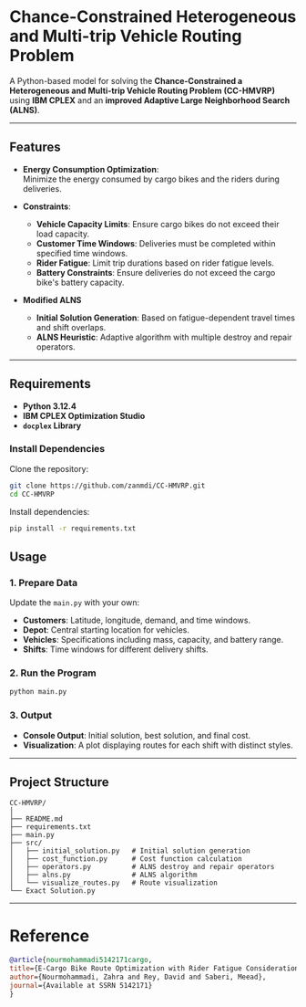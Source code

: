 # Chance-Constrained Heterogeneous and Multi-trip Vehicle Routing Problem

A Python-based model for solving the **Chance-Constrained a Heterogeneous and Multi-trip Vehicle Routing Problem (CC-HMVRP)** using **IBM CPLEX** and an **improved Adaptive Large Neighborhood Search (ALNS)**. 

---

## **Features**

- **Energy Consumption Optimization**:  
  Minimize the energy consumed by cargo bikes and the riders during deliveries.
  
- **Constraints**:  
  - **Vehicle Capacity Limits**: Ensure cargo bikes do not exceed their load capacity.
  - **Customer Time Windows**: Deliveries must be completed within specified time windows.
  - **Rider Fatigue**: Limit trip durations based on rider fatigue levels.
  - **Battery Constraints**: Ensure deliveries do not exceed the cargo bike's battery capacity.

- **Modified ALNS**
  - **Initial Solution Generation**: Based on fatigue-dependent travel times and shift overlaps.
  - **ALNS Heuristic**: Adaptive algorithm with multiple destroy and repair operators.
---

## **Requirements**

- **Python 3.12.4**
- **IBM CPLEX Optimization Studio**
- **`docplex` Library**

### **Install Dependencies**

Clone the repository:

```bash
git clone https://github.com/zanmdi/CC-HMVRP.git
cd CC-HMVRP
```
Install dependencies:

```bash
pip install -r requirements.txt
```

## **Usage**

### 1. **Prepare Data**

Update the `main.py` with your own:

- **Customers**: Latitude, longitude, demand, and time windows.
- **Depot**: Central starting location for vehicles.
- **Vehicles**: Specifications including mass, capacity, and battery range.
- **Shifts**: Time windows for different delivery shifts.

### 2. **Run the Program**

```bash
python main.py
```

### 3. **Output**

- **Console Output**: Initial solution, best solution, and final cost.
- **Visualization**: A plot displaying routes for each shift with distinct styles.

---

## **Project Structure**

```
CC-HMVRP/
│
├── README.md
├── requirements.txt
├── main.py         
├── src/
│   ├── initial_solution.py   # Initial solution generation
│   ├── cost_function.py      # Cost function calculation
│   ├── operators.py          # ALNS destroy and repair operators
│   ├── alns.py               # ALNS algorithm
│   └── visualize_routes.py   # Route visualization
└── Exact Solution.py 
```

---

# Reference

  ```bibtex
@article{nourmohammadi5142171cargo,
  title={E-Cargo Bike Route Optimization with Rider Fatigue Considerations: A Chance-Constrained Programming Approach},
  author={Nourmohammadi, Zahra and Rey, David and Saberi, Meead},
  journal={Available at SSRN 5142171}
}

